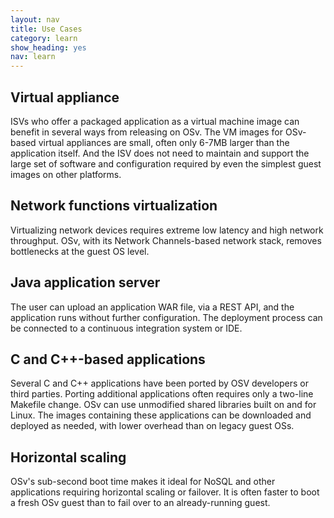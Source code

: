 ```yaml
---
layout: nav
title: Use Cases
category: learn
show_heading: yes
nav: learn
---
```


## Virtual appliance

ISVs who offer a packaged application as a virtual machine image can benefit in several ways from releasing on OSv.  The VM images for OSv-based virtual appliances are small, often only 6-7MB larger than the application itself. And the ISV does not need to maintain and support the large set of software and configuration required by even the simplest guest images on other platforms. 


## Network functions virtualization

Virtualizing network devices requires extreme low latency and high network throughput.  OSv, with its Network Channels-based network stack, removes bottlenecks at the guest OS level.


## Java application server 

The user can upload an application WAR file, via a REST API, and the application runs without further configuration.  The deployment process can be connected to a continuous integration system or IDE.


## C and C++-based applications

Several C and C++ applications have been ported by OSV developers or third parties. Porting additional applications often requires only a two-line Makefile change.  OSv can use unmodified shared libraries built on and for Linux. The images containing these applications can be downloaded and deployed as needed, with lower overhead than on legacy guest OSs.


## Horizontal scaling

OSv's sub-second boot time makes it ideal for NoSQL and other applications requiring horizontal scaling or failover. It is often faster to boot a fresh OSv guest than to fail over to an already-running guest.
